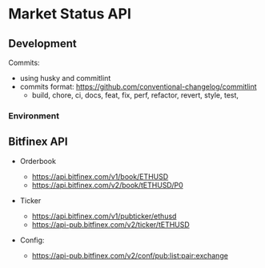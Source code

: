 # Market Status API

## Development

Commits: 
- using husky and commitlint
- commits format: https://github.com/conventional-changelog/commitlint
  - build, chore, ci, docs, feat, fix, perf, refactor, revert, style, test, 
### Environment


## Bitfinex API

- Orderbook 
  - https://api.bitfinex.com/v1/book/ETHUSD
  - https://api.bitfinex.com/v2/book/tETHUSD/P0

- Ticker
  - https://api.bitfinex.com/v1/pubticker/ethusd
  - https://api-pub.bitfinex.com/v2/ticker/tETHUSD

- Config:
  - https://api-pub.bitfinex.com/v2/conf/pub:list:pair:exchange